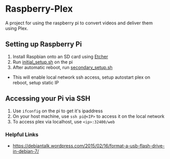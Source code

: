 # Raspberry-Plex
A project for using the raspberry pi to convert videos and deliver them using Plex.

## Setting up Raspberry Pi
1. Install Raspbian onto an SD card using [Etcher](https://www.raspberrypi.org/documentation/installation/installing-images/)
1. Run [initial_setup.sh](initial_setup.sh) on the pi
1. After automatic reboot, run [secondary_setup.sh](secondary_setup.sh)

  * This will enable local network ssh access, setup autostart plex on reboot, setup static IP

## Accessing your Pi via SSH
1. Use `ifconfig` on the pi to get it's ipaddress
1. On your host machine, use `ssh pi@<IP>` to access it on the local network
1. To access plex via localhost, use `<ip>:32400/web`


### Helpful Links
* https://debiantalk.wordpress.com/2015/02/16/format-a-usb-flash-drive-in-debian-7/
